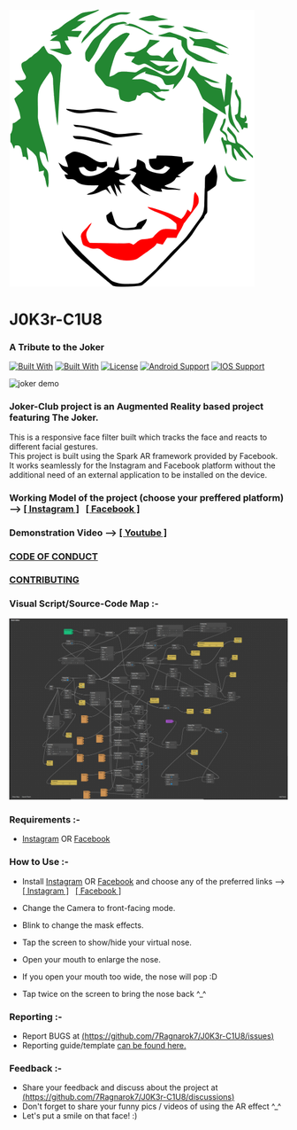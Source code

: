 [![Joker-icon](img-src/joker.png)][page]

# J0K3r-C1U8
### A Tribute to the Joker

[![Built With](https://img.shields.io/badge/Built%20With-JavaScript-ffd700.svg)](https://en.wikipedia.org/wiki/JavaScript) [![Built With](https://img.shields.io/badge/Built%20With-Spark%20AR-ff0090.svg)](https://sparkar.facebook.com/ar-studio/) [![License](https://img.shields.io/badge/License-GPLv3-800000.svg)](LICENSE) [![Android Support](https://img.shields.io/badge/Supports-Android-008000.svg)](https://www.android.com/) [![IOS Support](https://img.shields.io/badge/Supports-IOS-ff4500.svg)](https://www.apple.com/ios/ios-16/)

![joker demo](img-src/joker.gif)

### Joker-Club project is an Augmented Reality based project featuring The Joker.

This is a responsive face filter built which tracks the face and reacts to different facial gestures.  
This project is built using the Spark AR framework provided by Facebook.  
It works seamlessly for the Instagram and Facebook platform without the additional need of an external application to be installed on the device.


### Working Model of the project (choose your preffered platform) --> [\[ Instagram \]][instagram] &nbsp; [\[ Facebook \]][facebook]

### Demonstration Video --> [\[ Youtube \]][youtube]

### [CODE OF CONDUCT](CODE_OF_CONDUCT.md)

### [CONTRIBUTING](CONTRIBUTING.md)

### Visual Script/Source-Code Map :-

![source code](Source%20Code/Patch.png)

### Requirements :- 
 - [Instagram][in] OR [Facebook][fb]

### How to Use :-
 - Install [Instagram][in] OR [Facebook][fb] and choose any of the preferred links --> [\[ Instagram \]][instagram] &nbsp; [\[ Facebook \]][facebook]
 
 - Change the Camera to front-facing mode.
 
 - Blink to change the mask effects.

 - Tap the screen to show/hide your virtual nose.

 - Open your mouth to enlarge the nose.
 
 - If you open your mouth too wide, the nose will pop :D
 
 - Tap twice on the screen to bring the nose back ^_^

### Reporting :-
 - Report BUGS at [(https://github.com/7Ragnarok7/J0K3r-C1U8/issues)](https://github.com/7Ragnarok7/J0K3r-C1U8/issues)
 - Reporting guide/template [can be found here.](https://github.com/7Ragnarok7/J0K3r-C1U8/tree/main/.github/ISSUE_TEMPLATE)  
 
### Feedback :-
 - Share your feedback and discuss about the project at [(https://github.com/7Ragnarok7/J0K3r-C1U8/discussions)](https://github.com/7Ragnarok7/J0K3r-C1U8/discussions)
 - Don't forget to share your funny pics / videos of using the AR effect ^_^
 - Let's put a smile on that face! :)

[//]: # "References below:-"

[page]:<https://7Ragnarok7.github.io/J0K3r-C1U8>
[facebook]:<https://www.facebook.com/fbcameraeffects/tryit/669367628083956/>
[instagram]:<https://www.instagram.com/ar/669367628083956/>
[youtube]:<https://youtu.be/wY4pIorMXR8>
[in]:<https://play.google.com/store/apps/details?id=com.instagram.android>
[fb]:<https://play.google.com/store/apps/details?id=com.facebook.katana>

